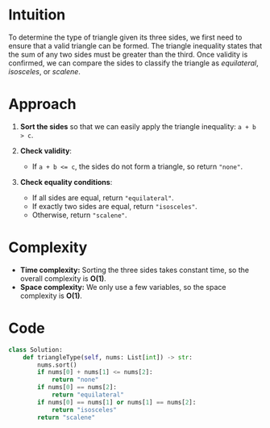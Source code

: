 # Intuition

To determine the type of triangle given its three sides, we first need to ensure that a valid triangle can be formed. The triangle inequality states that the sum of any two sides must be greater than the third. Once validity is confirmed, we can compare the sides to classify the triangle as *equilateral*, *isosceles*, or *scalene*.

# Approach

1. **Sort the sides** so that we can easily apply the triangle inequality: `a + b > c`.
2. **Check validity**:

   * If `a + b <= c`, the sides do not form a triangle, so return `"none"`.
3. **Check equality conditions**:

   * If all sides are equal, return `"equilateral"`.
   * If exactly two sides are equal, return `"isosceles"`.
   * Otherwise, return `"scalene"`.

# Complexity

* **Time complexity:**
  Sorting the three sides takes constant time, so the overall complexity is **O(1)**.
* **Space complexity:**
  We only use a few variables, so the space complexity is **O(1)**.

# Code

```python
class Solution:
    def triangleType(self, nums: List[int]) -> str:
        nums.sort()
        if nums[0] + nums[1] <= nums[2]:
            return "none"
        if nums[0] == nums[2]:
            return "equilateral"
        if nums[0] == nums[1] or nums[1] == nums[2]:
            return "isosceles"
        return "scalene"
```